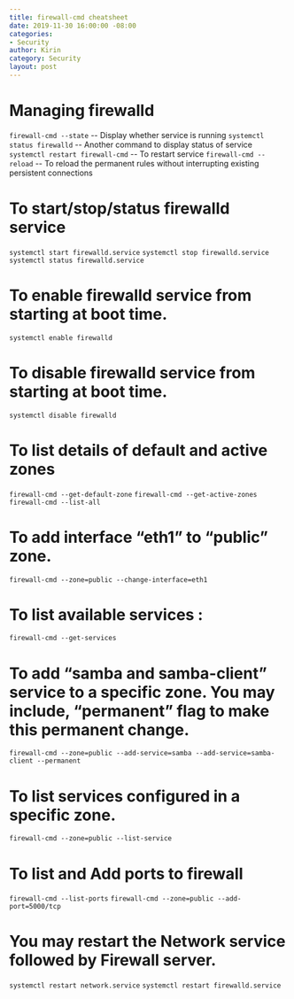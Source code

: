 ```yaml
---
title: firewall-cmd cheatsheet
date: 2019-11-30 16:00:00 -08:00
categories:
- Security
author: Kirin
category: Security
layout: post
---
```


# Managing firewalld
`firewall-cmd --state`                 -- Display whether service is running
`systemctl status firewalld`           -- Another command to display status of service
`systemctl restart firewall-cmd`       -- To restart service
`firewall-cmd --reload`                -- To reload the permanent rules without interrupting existing persistent connections

# To start/stop/status firewalld service
`systemctl start firewalld.service`
`systemctl stop firewalld.service`
`systemctl status firewalld.service`

# To enable firewalld service from starting at boot time.
`systemctl enable firewalld`

# To disable firewalld service from starting at boot time.
`systemctl disable firewalld`

# To list details of default and active zones
`firewall-cmd --get-default-zone`
`firewall-cmd --get-active-zones`
`firewall-cmd --list-all`

# To add interface “eth1” to “public” zone.
`firewall-cmd --zone=public --change-interface=eth1`

# To list available services :
`firewall-cmd --get-services`

# To add “samba and samba-client” service to a specific zone. You may include, “permanent” flag to make this permanent change.
`firewall-cmd --zone=public --add-service=samba --add-service=samba-client --permanent`

# To list services configured in a specific zone.
`firewall-cmd --zone=public --list-service`

# To list and Add ports to firewall
`firewall-cmd --list-ports`
`firewall-cmd --zone=public --add-port=5000/tcp`

# You may restart the Network service followed by Firewall server.
`systemctl restart network.service`
`systemctl restart firewalld.service`
